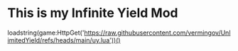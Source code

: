 # This is my Infinite Yield Mod
loadstring(game:HttpGet('https://raw.githubusercontent.com/vermingov/UnlimitedYield/refs/heads/main/uy.lua'))()

